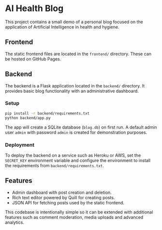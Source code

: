 # AI Health Blog

This project contains a small demo of a personal blog focused on the application of Artificial Intelligence in health and hygiene.

## Frontend

The static frontend files are located in the `frontend/` directory. These can be hosted on GitHub Pages.

## Backend

The backend is a Flask application located in the `backend/` directory. It provides basic blog functionality with an administrative dashboard.

### Setup

```bash
pip install -r backend/requirements.txt
python backend/app.py
```

The app will create a SQLite database (`blog.db`) on first run. A default admin user `admin` with password `admin` is created for demonstration purposes.

### Deployment

To deploy the backend on a service such as Heroku or AWS, set the `SECRET_KEY` environment variable and configure the environment to install the requirements from `backend/requirements.txt`.

## Features

- Admin dashboard with post creation and deletion.
- Rich text editor powered by Quill for creating posts.
- JSON API for fetching posts used by the static frontend.

This codebase is intentionally simple so it can be extended with additional features such as comment moderation, media uploads and advanced analytics.
